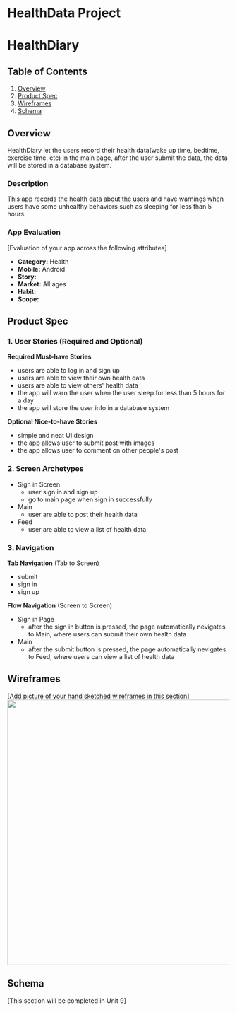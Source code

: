 HealthData Project 
===

# HealthDiary

## Table of Contents
1. [Overview](#Overview)
1. [Product Spec](#Product-Spec)
1. [Wireframes](#Wireframes)
2. [Schema](#Schema)

## Overview
HealthDiary let the users record their health data(wake up time, bedtime, exercise time, etc) in the main page, after the user submit the data, the data will be stored in a database system.

### Description
This app records the health data about the users and have warnings when users have some unhealthy behaviors such as sleeping for less than 5 hours.

### App Evaluation
[Evaluation of your app across the following attributes]
- **Category:** Health
- **Mobile:** Android
- **Story:** 
- **Market:** All ages
- **Habit:** 
- **Scope:** 

## Product Spec

### 1. User Stories (Required and Optional)

**Required Must-have Stories**

* users are able to log in and sign up
* users are able to view their own health data
* users are able to view others' health data
* the app will warn the user when the user sleep for less than 5 hours for a day
* the app will store the user info in a database system

**Optional Nice-to-have Stories**

* simple and neat UI design
* the app allows user to submit post with images
* the app allows user to comment on other people's post

### 2. Screen Archetypes

* Sign in Screen
   * user sign in and sign up
   * go to main page when sign in successfully
* Main
   * user are able to post their health data
* Feed
   * user are able to view a list of health data

### 3. Navigation

**Tab Navigation** (Tab to Screen)

* submit
* sign in
* sign up

**Flow Navigation** (Screen to Screen)

* Sign in Page
   * after the sign in button is pressed, the page automatically nevigates to Main, where users can submit their own health data
* Main
   * after the submit button is pressed, the page automatically nevigates to Feed, where users can view a list of health data

## Wireframes
[Add picture of your hand sketched wireframes in this section]
<img src="YOUR_WIREFRAME_IMAGE_URL" width=600>

## Schema 
[This section will be completed in Unit 9]

